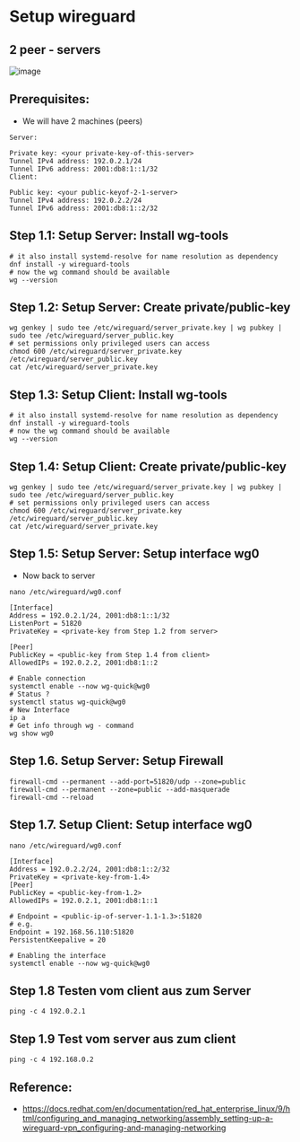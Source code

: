 # Setup wireguard 

## 2 peer - servers 

![image](https://github.com/user-attachments/assets/bf51649d-a118-4182-89d5-43b9be38723e)

## Prerequisites:

  * We will have 2 machines (peers)

```
Server:

Private key: <your private-key-of-this-server>
Tunnel IPv4 address: 192.0.2.1/24
Tunnel IPv6 address: 2001:db8:1::1/32
Client:

Public key: <your public-keyof-2-1-server>
Tunnel IPv4 address: 192.0.2.2/24
Tunnel IPv6 address: 2001:db8:1::2/32
```

## Step 1.1: Setup Server: Install wg-tools 

```
# it also install systemd-resolve for name resolution as dependency 
dnf install -y wireguard-tools
# now the wg command should be available 
wg --version 
```

## Step 1.2: Setup Server: Create private/public-key 

```
wg genkey | sudo tee /etc/wireguard/server_private.key | wg pubkey | sudo tee /etc/wireguard/server_public.key
# set permissions only privileged users can access
chmod 600 /etc/wireguard/server_private.key /etc/wireguard/server_public.key
cat /etc/wireguard/server_private.key
```

## Step 1.3: Setup Client: Install wg-tools 

```
# it also install systemd-resolve for name resolution as dependency 
dnf install -y wireguard-tools
# now the wg command should be available 
wg --version 
```

## Step 1.4: Setup Client: Create private/public-key 

```
wg genkey | sudo tee /etc/wireguard/server_private.key | wg pubkey | sudo tee /etc/wireguard/server_public.key
# set permissions only privileged users can access
chmod 600 /etc/wireguard/server_private.key /etc/wireguard/server_public.key
cat /etc/wireguard/server_private.key
```


## Step 1.5: Setup Server: Setup interface wg0 

  * Now back to server 

```
nano /etc/wireguard/wg0.conf
```


```
[Interface]
Address = 192.0.2.1/24, 2001:db8:1::1/32
ListenPort = 51820
PrivateKey = <private-key from Step 1.2 from server>

[Peer]
PublicKey = <public-key from Step 1.4 from client>
AllowedIPs = 192.0.2.2, 2001:db8:1::2
```
```
# Enable connection
systemctl enable --now wg-quick@wg0
# Status ?
systemctl status wg-quick@wg0
# New Interface
ip a
# Get info through wg - command
wg show wg0 
```

## Step 1.6.  Setup Server: Setup Firewall 

```
firewall-cmd --permanent --add-port=51820/udp --zone=public
firewall-cmd --permanent --zone=public --add-masquerade
firewall-cmd --reload
```

## Step 1.7. Setup Client: Setup interface wg0 

```
nano /etc/wireguard/wg0.conf 
```

```
[Interface]
Address = 192.0.2.2/24, 2001:db8:1::2/32
PrivateKey = <private-key-from-1.4>
[Peer]
PublicKey = <public-key-from-1.2>
AllowedIPs = 192.0.2.1, 2001:db8:1::1

# Endpoint = <public-ip-of-server-1.1-1.3>:51820
# e.g. 
Endpoint = 192.168.56.110:51820
PersistentKeepalive = 20
```

```
# Enabling the interface 
systemctl enable --now wg-quick@wg0
```

## Step 1.8 Testen vom client aus zum Server 

```
ping -c 4 192.0.2.1 
```

## Step 1.9  Test vom server aus zum client 

```
ping -c 4 192.168.0.2
```


## Reference:

  * https://docs.redhat.com/en/documentation/red_hat_enterprise_linux/9/html/configuring_and_managing_networking/assembly_setting-up-a-wireguard-vpn_configuring-and-managing-networking
